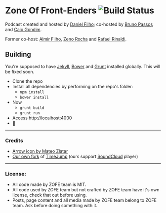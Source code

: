 # Zone Of Front-Enders ![Build Status](https://api.travis-ci.org/zofepod/zofe.svg)

Podcast created and hosted by [Daniel Filho](http://github.com/danielfilho); co-hosted by [Bruno Passos](https://github.com/bpassos) and [Caio Gondim](https://github.com/caiogondim).

Former co-host: [Almir Filho](https://github.com/almirfilho), [Zeno Rocha](https://github.com/zenorocha) and [Rafael Rinaldi](https://github.com/rafaelrinaldi).

## Building

You're supposed to have [Jekyll](http://jekyllrb.com/), [Bower](http://bower.io/) and [Grunt](http://gruntjs.com/) installed globally. This will be fixed soon.

* Clone the repo
* Install all dependencies by performing on the repo's folder:
  * `npm install`
  * `bower install`
* Now
  * `grunt build`
  * `grunt run`
* Access http://localhost:4000
* 🚢


-----

### Credits

* [Arrow icon by Mateo Zlatar](http://thenounproject.com/term/arrow/6490/)
* [Our own fork](https://github.com/zofepod/TimeJump) of [TimeJump](https://github.com/davatron5000/TimeJump) (ours support [SoundCloud](http://soundcloud.com) player)

-----

### License:

* All code made by ZOFE team is MIT.
* All code used by ZOFE team but not crafted by ZOFE team have it's own license, check that out before using.
* Posts, page content and all media made by ZOFE team belong to ZOFE team. Ask before doing something with it.
